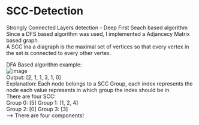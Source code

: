 # SCC-Detection  
Strongly Connected Layers detection - Deep First Seach based algorithm  
Since a DFS based algorithm was used, I implemented a Adjancecy Matrix based graph.  
A SCC ina a diagraph is the maximal set of vertices so that every vertex in the set is connected to every other vertex.  

DFA Based algorithm example:  
![image](https://user-images.githubusercontent.com/64340009/138234135-3b34ad0f-3de1-43c4-8b7d-de33a76e9171.png)  
Output: [2, 1, 1, 3, 1, 0]  
Explanation: Each node belongs to a SCC Group, each index represents the node each value represents in which group the index should be in.  
There are four SCC:  
Group 0: [5] 
Group 1: [1, 2, 4]   
Group 2: [0]
Group 3: [3]  
--> There are four components!


